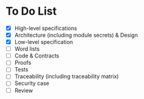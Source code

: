 # To Do List

* [X] High-level specifications
* [X] Architecture (including module secrets) & Design
* [X] Low-level specification
* [ ] Word lists
* [ ] Code & Contracts
* [ ] Proofs
* [ ] Tests
* [ ] Traceability (including traceability matrix)
* [ ] Security case
* [ ] Review
